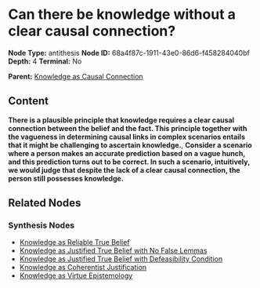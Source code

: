 # Can there be knowledge without a clear causal connection?

**Node Type:** antithesis
**Node ID:** 68a4f87c-1911-43e0-86d6-f458284040bf
**Depth:** 4
**Terminal:** No

**Parent:** [Knowledge as Causal Connection](knowledge-as-causal-connection-synthesis-f338963b-aeea-4f1c-970e-0b8c1c502b00.md)

## Content

**There is a plausible principle that knowledge requires a clear causal connection between the belief and the fact. This principle together with the vagueness in determining causal links in complex scenarios entails that it might be challenging to ascertain knowledge.**, **Consider a scenario where a person makes an accurate prediction based on a vague hunch, and this prediction turns out to be correct. In such a scenario, intuitively, we would judge that despite the lack of a clear causal connection, the person still possesses knowledge.**

## Related Nodes

### Synthesis Nodes

- [Knowledge as Reliable True Belief](knowledge-as-reliable-true-belief-synthesis-79a02d7c-3378-4fe4-9ed5-826aacacefce.md)
- [Knowledge as Justified True Belief with No False Lemmas](knowledge-as-justified-true-belief-with-no-false-lemmas-synthesis-2ff7d5ba-b322-4c56-b348-ef7ca7f1e2b4.md)
- [Knowledge as Justified True Belief with Defeasibility Condition](knowledge-as-justified-true-belief-with-defeasibility-condition-synthesis-179d73f3-9bbd-4359-b8f6-792e75d525f2.md)
- [Knowledge as Coherentist Justification](knowledge-as-coherentist-justification-synthesis-51ae348c-360c-4eba-95c8-7aee3cf5391c.md)
- [Knowledge as Virtue Epistemology](knowledge-as-virtue-epistemology-synthesis-60e8d993-4cac-4fa3-b756-da11406fef54.md)
